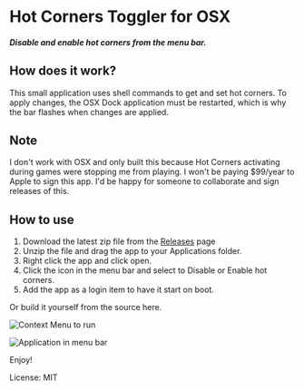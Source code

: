 
# Hot Corners Toggler for OSX

##### Disable and enable hot corners from the menu bar.

## How does it work?

This small application uses shell commands to get and set hot corners. To apply changes, the OSX Dock application must be restarted, which is why the bar flashes when changes are applied.

## Note

I don't work with OSX and only built this because Hot Corners activating during games were stopping me from playing. I won't be paying $99/year to Apple to sign this app. I'd be happy for someone to collaborate and sign releases of this.

## How to use

1. Download the latest zip file from the [Releases](https://github.com/niallmurphy-ie/Hot-Corners-Toggler/releases) page
2. Unzip the file and drag the app to your Applications folder.
3. Right click the app and click open.
4. Click the icon in the menu bar and select to Disable or Enable hot corners.
5. Add the app as a login item to have it start on boot.

Or build it yourself from the source here.

![Context Menu to run](https://i.imgur.com/7lX9XdU.png)

![Application in menu bar](https://i.imgur.com/KZqDOZ0.png)

Enjoy!

License: MIT